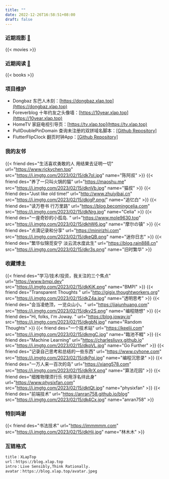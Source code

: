 ```yaml
---
title: ""
date: 2022-12-26T16:58:51+08:00
draft: false
---
```

### 近期观影 [🔗](/movies)

{{< movies >}}

### 近期阅读 [🔗](/books)

{{< books >}}

### 项目维护

* Dongbaz 东巴人木刻：[https://dongbaz.xlap.top](https://dongbaz.xlap.top)
* Foreverblog 十年约友之头像墙：[https://10year.xlap.top](https://10year.xlap.top)
* HomeTV 家庭电视引导页：[https://tv.xlap.top](https://tv.xlap.top)
* PullDoublePinDomain 查询未注册的双拼域名脚本：[[Github Repository]](https://github.com/liuchaowen/pull-double-pinyin-domain.git)
* FlutterFlipClock 翻页时钟App：[[Github Repository]](https://e.coding.net/cheman/app/flutter_flipclock.git)

### 我的友邻

{{< friend des="生活喜欢勇敢的人 用结果去证明一切" url="https://www.rickychen.top" src="https://i.imgtg.com/2023/02/15/dk7ol.jpg" name="陈阿叔" >}}
{{< friend des="养了一只叫火锅的猫" url="https://maoshu.me" src="https://i.imgtg.com/2023/02/15/dknVb.jpg" name="猫叔" >}}
{{< friend des="Just like old time!" url="http://www.zhuiyibai.cn" src="https://i.imgtg.com/2023/02/15/dkigP.png/" name="追忆白" >}}
{{< friend des="读万卷书 行万里路" url="https://blog.becomingcelia.com" src="https://i.imgtg.com/2023/02/15/dkNrg.jpg" name="Celia" >}}
{{< friend des="一座奇妙的小孤岛. " url="https://www.mole9630.top" src="https://i.imgtg.com/2023/02/15/dkhW6.jpg" name="摩尔の镇" >}}
{{< friend des="点滴记录和分享" url="https://minirizhi.com" src="https://i.imgtg.com/2023/02/15/dkeQB.png" name="迷你日志" >}}
{{< friend des="繁华似锦觅安宁 淡云流水度此生" url="https://blog.rain888.cn" src="https://i.imgtg.com/2023/02/15/dkr3s.png" name="旧时繁华" >}}

### 收藏博主

{{< friend des="学习/技术/投资，我关注的三个焦点" url="https://www.bmpi.dev" src="https://i.imgtg.com/2023/02/15/dkKiK.png" name="BMPI" >}}
{{< friend des="Transparent Thoughts " url="http://gigix.thoughtworkers.org" src="https://i.imgtg.com/2023/02/15/dkZ4a.jpg" name="透明思考" >}}
{{< friend des="会当凌绝顶，一览众山小。" url="https://jiajunhuang.com" src="https://i.imgtg.com/2023/02/15/dkv2S.png" name="编程随想" >}}
{{< friend des="Hi, folks, I'm Joway. " url="https://blog.joway.io" src="https://i.imgtg.com/2023/02/15/dkgbN.jpg" name="Random Thoughts" >}}
{{< friend des="一个技术站" url="https://keelii.com" src="https://i.imgtg.com/2023/02/15/dkmgC.jpg" name="臨池不輟" >}}
{{< friend des="Machine Learning" url="https://charlesliuyx.github.io" src="https://i.imgtg.com/2023/02/15/dkpVL.jpg" name="Go Further" >}}
{{< friend des="记录自己思考和总结的一些东西" url="https://www.cyhone.com" src="https://i.imgtg.com/2023/02/15/dkPqi.jpg" name="编程沉思录" >}}
{{< friend des="一万人来一百次的岛" url="https://xiang578.com" src="https://i.imgtg.com/2023/02/15/dkRrX.png" name="算法花园" >}}
{{< friend des="细推物理须行乐 何用浮名绊此身" url="https://www.physixfan.com" src="https://i.imgtg.com/2023/02/15/dktQt.jpg" name="physixfan" >}}
{{< friend des="前端技术" url="https://anran758.github.io/blog" src="https://i.imgtg.com/2023/02/15/dk4Cx.jpg" name="anran758" >}}

### 特别鸣谢

{{< friend des="书法技术" url="https://immmmm.com" src="https://i.imgtg.com/2023/02/15/dkHij.jpg" name="林木木" >}}

### 互链格式

```txt
title：XLapTop
url：https://blog.xlap.top
intro：Live Sensibly,Think Rationally.
avatar：https://blog.xlap.top/avatar.jpeg
```
